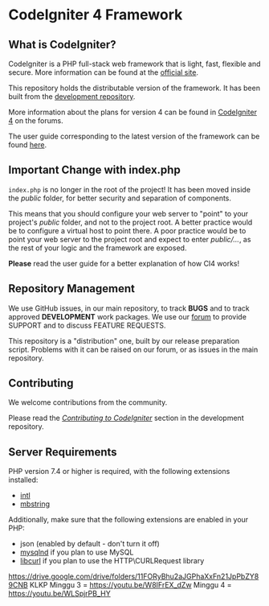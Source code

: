 # CodeIgniter 4 Framework

## What is CodeIgniter?

CodeIgniter is a PHP full-stack web framework that is light, fast, flexible and secure.
More information can be found at the [official site](https://codeigniter.com).

This repository holds the distributable version of the framework.
It has been built from the
[development repository](https://github.com/codeigniter4/CodeIgniter4).

More information about the plans for version 4 can be found in [CodeIgniter 4](https://forum.codeigniter.com/forumdisplay.php?fid=28) on the forums.

The user guide corresponding to the latest version of the framework can be found
[here](https://codeigniter4.github.io/userguide/).

## Important Change with index.php

`index.php` is no longer in the root of the project! It has been moved inside the *public* folder,
for better security and separation of components.

This means that you should configure your web server to "point" to your project's *public* folder, and
not to the project root. A better practice would be to configure a virtual host to point there. A poor practice would be to point your web server to the project root and expect to enter *public/...*, as the rest of your logic and the
framework are exposed.

**Please** read the user guide for a better explanation of how CI4 works!

## Repository Management

We use GitHub issues, in our main repository, to track **BUGS** and to track approved **DEVELOPMENT** work packages.
We use our [forum](http://forum.codeigniter.com) to provide SUPPORT and to discuss
FEATURE REQUESTS.

This repository is a "distribution" one, built by our release preparation script.
Problems with it can be raised on our forum, or as issues in the main repository.

## Contributing

We welcome contributions from the community.

Please read the [*Contributing to CodeIgniter*](https://github.com/codeigniter4/CodeIgniter4/blob/develop/CONTRIBUTING.md) section in the development repository.

## Server Requirements

PHP version 7.4 or higher is required, with the following extensions installed:

- [intl](http://php.net/manual/en/intl.requirements.php)
- [mbstring](http://php.net/manual/en/mbstring.installation.php)

Additionally, make sure that the following extensions are enabled in your PHP:

- json (enabled by default - don't turn it off)
- [mysqlnd](http://php.net/manual/en/mysqlnd.install.php) if you plan to use MySQL
- [libcurl](http://php.net/manual/en/curl.requirements.php) if you plan to use the HTTP\CURLRequest library

https://drive.google.com/drive/folders/11FORyBhu2aJGPhaXxFn21JpPbZY89CNB
KLKP
Minggu 3 = https://youtu.be/W8IFrEX_dZw
Minggu 4 = https://youtu.be/WLSpjrPB_HY 

<!--
@license
Copyright (c) 2016 The Polymer Project Authors. All rights reserved.
This code may only be used under the BSD style license found at http://polymer.github.io/LICENSE.txt
The complete set of authors may be found at http://polymer.github.io/AUTHORS.txt
The complete set of contributors may be found at http://polymer.github.io/CONTRIBUTORS.txt
Code distributed by Google as part of the polymer project is also
subject to an additional IP rights grant found at http://polymer.github.io/PATENTS.txt
-->

<link rel="import" href="../bower_components/polymer/polymer-element.html">
<link rel="import" href="shared-styles.html">

<dom-module id="my-view1">
  <template>
    <style include="shared-styles">
      :host {
        display: block;

        padding: 10px;
      }
    </style>

    <div class="card">
      <div class="circle">1</div>
      <h1>Registrasi</h1>
      <form action="">
        <label for="">Nama</label>
        <input type="text" placeholder="Nama" required>
        <label for="">Email</label>
        <input type="email" placeholder="Email" required>
        <label for="">Password</label>
        <input type="password" placeholder="Password" required>
        <label for="">Jenis Kelamin</label>
        <select name="jkel" id="jkel">
          <option value="Pilih">--Pilih Jenis Kelamin</option>
          <option value="pria"></option>
          <option value="wanita">Wanita</option>
        </select>

        <label for="">Alamat</label>
        <textarea name="alamat" id="" cols="30" rows="10" placeholder="Masukan Alamat" required></textarea>

        <input type="submit" value="Registrasi">
      </form>
    </div>
  </template>

  <script>
    class MyView1 extends Polymer.Element {
      static get is() { return 'my-view1'; }
    }

    window.customElements.define(MyView1.is, MyView1);
  </script>
</dom-module>
